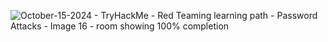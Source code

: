


![October-15-2024 - TryHackMe  -  Red Teaming learning path - Password Attacks - Image 16 - room showing 100% completion](https://github.com/user-attachments/assets/321ecdec-7767-4b4c-a2ed-84ec439eea91)

